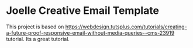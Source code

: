 # Joelle Creative Email Template
This project is based on https://webdesign.tutsplus.com/tutorials/creating-a-future-proof-responsive-email-without-media-queries--cms-23919 tutorial. Its a great tutorial.
